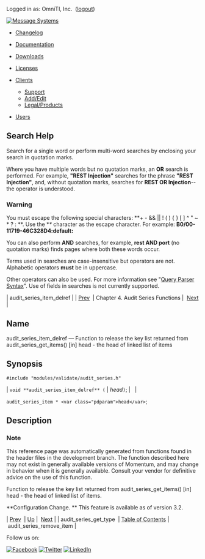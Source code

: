 Logged in as: OmniTI, Inc.  ([logout](https://support.messagesystems.com/logout.php))

[![Message Systems](https://support.messagesystems.com/images/ms-white205.png)](https://support.messagesystems.com/start.php) 

*   [Changelog](https://support.messagesystems.com/start.php?show=changelog)
*   [Documentation](https://support.messagesystems.com/docs/)
*   [Downloads](https://support.messagesystems.com/start.php)

*   [Licenses](https://support.messagesystems.com/license_summary.php)
*   <a href="">Clients</a>
    *   [Support](https://support.messagesystems.com/cs.php)
    *   [Add/Edit](https://support.messagesystems.com/edit_client.php)
    *   [Legal/Products](https://support.messagesystems.com/edit_products.php)
*   [Users](https://support.messagesystems.com/edit_customer.php)

## Search Help

Search for a single word or perform multi-word searches by enclosing your search in quotation marks.

Where you have multiple words but no quotation marks, an **OR** search is performed. For example, **"REST Injection"** searches for the phrase **"REST Injection"**, and, without quotation marks, searches for **REST OR Injection**--the operator is understood.

### Warning

You must escape the following special characters: **+ - && || ! ( ) { } [ ] ^ " ~ * ? : \**. Use the **\** character as the escape character. For example: **B0/00-11719-46C328D4\:default\:**

You can also perform **AND** searches, for example, **rest AND port** (no quotation marks) finds pages where both these words occur.

Terms used in searches are case-insensitive but operators are not. Alphabetic operators **must** be in uppercase.

Other operators can also be used. For more information see "[Query Parser Syntax](https://lucene.apache.org/core/old_versioned_docs/versions/3_0_0/queryparsersyntax.html)". Use of fields in searches is not currently supported.

| audit_series_item_delref |
| [Prev](apis.audit_series_get_type.php)  | Chapter 4. Audit Series Functions |  [Next](apis.audit_series_remove_item.php) |

<a name="apis.audit_series_item_delref"></a>
## Name

audit_series_item_delref — Function to release the key list returned from audit_series_get_items() [in] head - the head of linked list of items

## Synopsis

`#include "modules/validate/audit_series.h"`

| `void **audit_series_item_delref** (` | <var class="pdparam">head</var>`)`; |   |

`audit_series_item * <var class="pdparam">head</var>`;<a name="idp19763488"></a>
## Description

### Note

This reference page was automatically generated from functions found in the header files in the development branch. The function described here may not exist in generally available versions of Momentum, and may change in behavior when it is generally available. Consult your vendor for definitive advice on the use of this function.

Function to release the key list returned from audit_series_get_items() [in] head - the head of linked list of items.

**Configuration Change. ** This feature is available as of version 3.2.

| [Prev](apis.audit_series_get_type.php)  | [Up](audit_series.php) |  [Next](apis.audit_series_remove_item.php) |
| audit_series_get_type  | [Table of Contents](index.php) |  audit_series_remove_item |

Follow us on:

[![Facebook](https://support.messagesystems.com/images/icon-facebook.png)](http://www.facebook.com/messagesystems) [![Twitter](https://support.messagesystems.com/images/icon-twitter.png)](http://twitter.com/#!/MessageSystems) [![LinkedIn](https://support.messagesystems.com/images/icon-linkedin.png)](http://www.linkedin.com/company/message-systems)